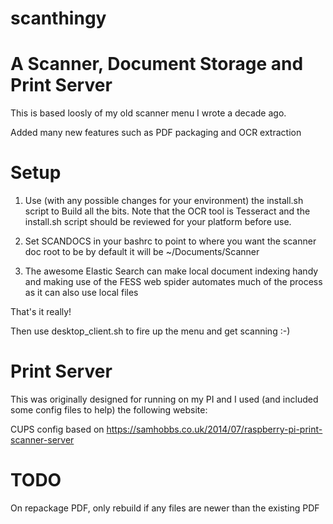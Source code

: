 # scanthingy

# A Scanner, Document Storage and Print Server

This is based loosly of my old scanner menu I wrote a decade ago.

Added many new features such as PDF packaging and OCR extraction

# Setup

1. Use (with any possible changes for your environment) the install.sh script to 
Build all the bits. Note that the OCR tool is Tesseract and the install.sh script should be reviewed for your platform before use.

2. Set SCANDOCS in your bashrc to point to where you want the scanner doc root to be
by default it will be ~/Documents/Scanner

3. The awesome Elastic Search can make local document indexing handy and
making use of the FESS web spider automates much of the process as it can also use local files

That's it really!

Then use desktop_client.sh to fire up the menu and get scanning :-)



# Print Server

This was originally designed for running on my PI and I used (and included some config files to help) the following website:

CUPS config based on https://samhobbs.co.uk/2014/07/raspberry-pi-print-scanner-server


# TODO

On repackage PDF, only rebuild if any files are newer than the existing PDF


